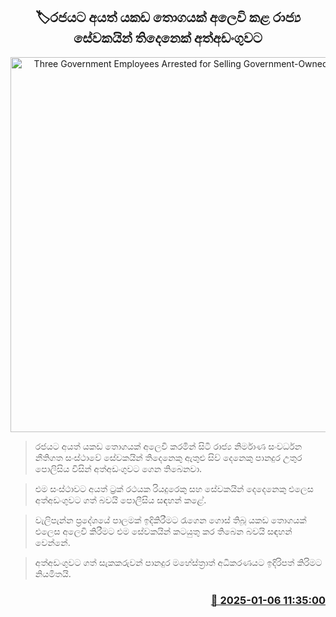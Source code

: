 <p align='center'><b><h2 align='center' title='Three Government Employees Arrested for Selling Government-Owned Iron Stock'>🏷රජයට අයත් යකඩ තොගයක් අලෙවි ක​ළ රාජ්‍ය සේවකයින් තිදෙනෙක් අත්අඩංගුවට</h2></b></p>
<p align='center'><img src='https://helakuru.sgp1.cdn.digitaloceanspaces.com/esana/images/lib/arrested2[1].jpg' width='600' alt='Three Government Employees Arrested for Selling Government-Owned Iron Stock'></p>

> රජයට අයත් යකඩ තොගයක් අලෙවි කරමින් සිටි රාජ්‍ය නිර්මාණ සංවර්ධන නීතිගත සංස්ථාවේ සේවකයින් තිදෙනෙකු ඇතුළු සිව් දෙනෙකු පානදුර උතුර පොලිසිය විසින් අත්අඩංගුවට ගෙන තිබෙනවා.

> එම සංස්ථාවට අයත් ට්‍රක් රථයක රියදුරෙකු සහ සේවකයින් දෙදෙනෙකු එලෙස අත්අඩංගුවට ගත් බවයි පොලීසිය සඳහන් කළේ.

> වැලිපැන්න ප්‍රදේශයේ පාලමක් ඉදිකිරීමට රැගෙන ගොස් තිබූ යකඩ තොගයක් එලෙස අලෙවි කිරීමට එම සේවකයින් කටයුතු කර තිබෙන බවයි සඳහන් වෙන්නේ.

> අත්අඩංගුවට ගත් සැකකරුවන් පානදුර මහේස්ත්‍රාත් අධිකරණයට ඉදිරිපත් කිරිමට නියමිතයි.



<h3 align='right'><a href='https://www.helakuru.lk/esana/p/106345/'>📅 2025-01-06 11:35:00</a></h3>
